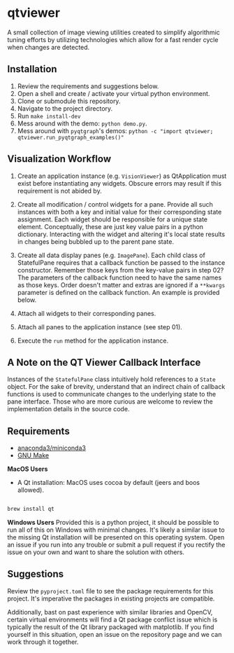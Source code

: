 # qtviewer

A small collection of image viewing utilities created to simplify algorithmic
tuning efforts by utilizing technologies which allow for a fast render cycle
when changes are detected.

## Installation

1. Review the requirements and suggestions below.
2. Open a shell and create / activate your virtual python environment.
3. Clone or submodule this repository.
4. Navigate to the project directory.
5. Run `make install-dev`
6. Mess around with the demo: `python demo.py`.
7. Mess around with `pyqtgraph`'s demos: `python -c "import qtviewer; qtviewer.run_pyqtgraph_examples()"`

## Visualization Workflow

1. Create an application instance (e.g. `VisionViewer`) as QtApplication must
   exist before instantiating any widgets. Obscure errors may result if this
   requirement is not abided by.

2. Create all modification / control widgets for a pane. Provide all such instances with
   both a key and initial value for their corresponding state assignment. Each
   widget should be responsible for a unique state element. Conceptually, these
   are just key value pairs in a python dictionary. Interacting with the widget
   and altering it's local state results in changes being bubbled up to the parent
   pane state.

3. Create all data display panes (e.g. `ImagePane`). Each child class of
   StatefulPane requires that a callback function be passed to the instance
   constructor. Remember those keys from the key-value pairs in step 02? The
   parameters of the callback function need to have the same names as those keys.
   Order doesn't matter and extras are ignored if a `**kwargs` parameter is
   defined on the callback function. An example is provided below.

4. Attach all widgets to their corresponding panes.

5. Attach all panes to the application instance (see step 01).

6. Execute the `run` method for the application instance.

## A Note on the QT Viewer Callback Interface

Instances of the `StatefulPane` class intuitively hold references to a `State`
object. For the sake of brevity, understand that an indirect chain of callback
functions is used to communicate changes to the underlying state to the pane
interface. Those who are more curious are welcome to review the implementation
details in the source code.

## Requirements

- [anaconda3/miniconda3](https://docs.anaconda.com/free/miniconda/index.html)
- [GNU Make](https://www.gnu.org/software/make/)

**MacOS Users**

- A Qt installation: MacOS uses cocoa by default (jeers and boos allowed).

```bash

brew install qt

```

**Windows Users**
Provided this is a python project, it should be possible to run all of this on
Windows with minimal changes. It's likely a similar issue to the missing Qt
installation will be presented on this operating system. Open an issue if you
run into any trouble or submit a pull request if you rectify the issue on your
own and want to share the solution with others.

## Suggestions

Review the `pyproject.toml` file to see the package requirements for this
project. It's imperative the packages in existing projects are compatible.

Additionally, bast on past experience with similar libraries and OpenCV,
certain virtual environments will find a Qt package conflict issue which is
typically the result of the Qt library packaged with matplotlib. If you find
yourself in this situation, open an issue on the repository page and we can
work through it together.
